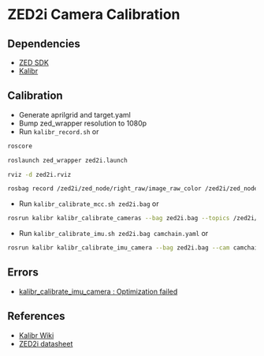 # ZED2i Camera Calibration

## Dependencies

- [ZED SDK](https://www.stereolabs.com/developers/release)
- [Kalibr](https://github.com/ethz-asl/kalibr)

## Calibration

- Generate aprilgrid and target.yaml
- Bump zed_wrapper resolution to 1080p
- Run `kalibr_record.sh` or

```sh
roscore
```

```sh
roslaunch zed_wrapper zed2i.launch
```

```sh
rviz -d zed2i.rviz
```

```sh
rosbag record /zed2i/zed_node/right_raw/image_raw_color /zed2i/zed_node/left_raw/image_raw_color /zed2i/zed_node/imu/data_raw
```

- Run `kalibr_calibrate_mcc.sh zed2i.bag` or

```sh
rosrun kalibr kalibr_calibrate_cameras --bag zed2i.bag --topics /zed2i/zed_node/right_raw/image_raw_color /zed2i/zed_node/left_raw/image_raw_color --models pinhole-equi pinhole-equi --target target.yaml
```

- Run `kalibr_calibrate_imu.sh zed2i.bag camchain.yaml` or

```sh
rosrun kalibr kalibr_calibrate_imu_camera --bag zed2i.bag --cam camchain.yaml --imu imu.yaml --target target.yaml --timeoffset-padding 0.01
```

## Errors

- [kalibr_calibrate_imu_camera : Optimization failed](https://github.com/ethz-asl/kalibr/issues/41)

## References

- [Kalibr Wiki](https://github.com/ethz-asl/kalibr/wiki/)
- [ZED2i datasheet](https://www.stereolabs.com/assets/datasheets/zed-2i-datasheet-feb2022.pdf)
